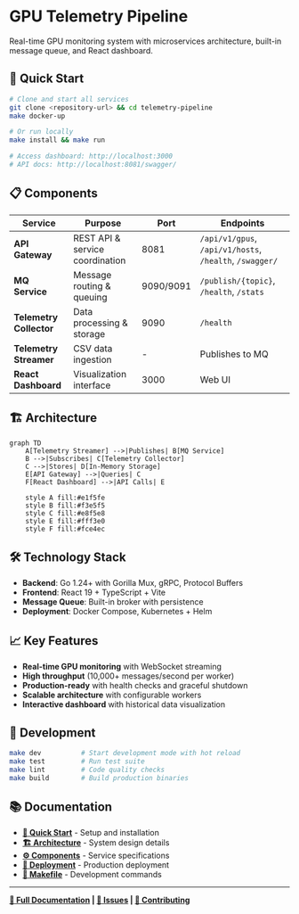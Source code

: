 # GPU Telemetry Pipeline

Real-time GPU monitoring system with microservices architecture, built-in message queue, and React dashboard.

## 🚀 Quick Start

```bash
# Clone and start all services
git clone <repository-url> && cd telemetry-pipeline
make docker-up

# Or run locally  
make install && make run

# Access dashboard: http://localhost:3000
# API docs: http://localhost:8081/swagger/
```

## 📋 Components

| Service | Purpose | Port | Endpoints |
|---------|---------|------|-----------|
| **API Gateway** | REST API & service coordination | 8081 | `/api/v1/gpus`, `/api/v1/hosts`, `/health`, `/swagger/` |
| **MQ Service** | Message routing & queuing | 9090/9091 | `/publish/{topic}`, `/health`, `/stats` |
| **Telemetry Collector** | Data processing & storage | 9090 | `/health` |
| **Telemetry Streamer** | CSV data ingestion | - | Publishes to MQ |
| **React Dashboard** | Visualization interface | 3000 | Web UI |

## 🏗️ Architecture

```mermaid
graph TD
    A[Telemetry Streamer] -->|Publishes| B[MQ Service]
    B -->|Subscribes| C[Telemetry Collector] 
    C -->|Stores| D[In-Memory Storage]
    E[API Gateway] -->|Queries| C
    F[React Dashboard] -->|API Calls| E
    
    style A fill:#e1f5fe
    style B fill:#f3e5f5  
    style C fill:#e8f5e8
    style E fill:#fff3e0
    style F fill:#fce4ec
```

## 🛠️ Technology Stack

- **Backend**: Go 1.24+ with Gorilla Mux, gRPC, Protocol Buffers
- **Frontend**: React 19 + TypeScript + Vite  
- **Message Queue**: Built-in broker with persistence
- **Deployment**: Docker Compose, Kubernetes + Helm

## 📈 Key Features

- **Real-time GPU monitoring** with WebSocket streaming
- **High throughput** (10,000+ messages/second per worker)
- **Production-ready** with health checks and graceful shutdown
- **Scalable architecture** with configurable workers
- **Interactive dashboard** with historical data visualization

## 🔧 Development

```bash
make dev          # Start development mode with hot reload
make test         # Run test suite
make lint         # Code quality checks  
make build        # Build production binaries
```

## 📚 Documentation

- **[🚀 Quick Start](docs/quickstart/README.md)** - Setup and installation
- **[🏗️ Architecture](docs/architecture/README.md)** - System design details  
- **[⚙️ Components](docs/components/README.md)** - Service specifications
- **[🚀 Deployment](docs/deployment/README.md)** - Production deployment
- **[🔧 Makefile](docs/makefile.md)** - Development commands

---

**[📖 Full Documentation](docs/) | [🐛 Issues](../../issues) | [🤝 Contributing](docs/quickstart/README.md#development-setup)**